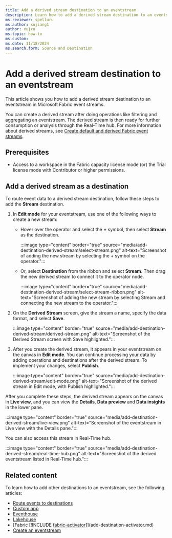 ```yaml
---
title: Add a derived stream destination to an eventstream
description: Learn how to add a derived stream destination to an eventstream.
ms.reviewer: spelluru
ms.author: xujiang1
author: xujxu
ms.topic: how-to
ms.custom:
ms.date: 11/18/2024
ms.search.form: Source and Destination
---
```


# Add a derived stream destination to an eventstream

This article shows you how to add a derived stream destination to an eventstream in Microsoft Fabric event streams.

You can create a derived stream after doing operations like filtering and aggregating an eventstream. The derived stream is then ready for further consumption or analysis through the Real-Time hub. For more information about derived streams, see [Create default and derived Fabric event streams](create-default-derived-streams.md).

## Prerequisites

- Access to a workspace in the Fabric capacity license mode (or) the Trial license mode with Contributor or higher permissions. 

## Add a derived stream as a destination

To route event data to a derived stream destination, follow these steps to add the **Stream** destination.

1. In **Edit mode** for your eventstream, use one of the following ways to create a new stream:

   - Hover over the operator and select the **+** symbol, then select **Stream** as the destination.

     :::image type="content" border="true" source="media/add-destination-derived-stream/select-stream.png" alt-text="Screenshot of adding the new stream by selecting the + symbol on the operator.":::

   - Or, select **Destination** from the ribbon and select **Stream**. Then drag the new derived stream to connect it to the operator node.

     :::image type="content" border="true" source="media/add-destination-derived-stream/select-stream-ribbon.png" alt-text="Screenshot of adding the new stream by selecting Stream and connecting the new stream to the operator.":::

1. On the **Derived Stream** screen, give the stream a name, specify the data format, and select **Save**.

   :::image type="content" border="true" source="media/add-destination-derived-stream/derived-stream.png" alt-text="Screenshot of the Derived Stream screen with Save highlighted.":::

1. After you create the derived stream, it appears in your eventstream on the canvas in **Edit mode**. You can continue processing your data by adding operations and destinations after the derived stream. To implement your changes, select **Publish**.

   :::image type="content" border="true" source="media/add-destination-derived-stream/edit-mode.png" alt-text="Screenshot of the derived stream in Edit mode, with Publish highlighted.":::

After you complete these steps, the derived stream appears on the canvas in **Live view**, and you can view the **Details**, **Data preview** and **Data insights** in the lower pane.

:::image type="content" border="true" source="media/add-destination-derived-stream/live-view.png" alt-text="Screenshot of the eventstream in Live view with the Details pane.":::

You can also access this stream in Real-Time hub.

:::image type="content" border="true" source="media/add-destination-derived-stream/real-time-hub.png" alt-text="Screenshot of the derived eventstream listed in Real-Time hub.":::

## Related content 

To learn how to add other destinations to an eventstream, see the following articles: 

- [Route events to destinations ](add-manage-eventstream-destinations.md)
- [Custom app](add-destination-custom-app.md)
- [Eventhouse](add-destination-kql-database.md)
- [Lakehouse](add-destination-lakehouse.md)
- [Fabric [!INCLUDE [fabric-activator](../includes/fabric-activator.md)]](add-destination-activator.md)
- [Create an eventstream](create-manage-an-eventstream.md)
